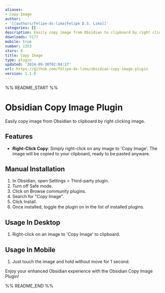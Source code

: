 ```yaml
---
aliases:
- Copy Image
author:
- '[[authors/felipe-ds-lima|Felipe D.S. Lima]]'
categories: []
description: Easily copy image from Obsidian to clipboard by right clicking image.
downloads: 5177
mobile: true
number: 1353
stars: 6
title: Copy Image
type: plugin
updated: '2024-09-30T02:04:27'
url: https://github.com/felipe-ds-lima/obsidian-copy-image-plugin
version: 1.1.0
---
```


%% README_START %%

# Obsidian Copy Image Plugin

Easily copy image from Obsidian to clipboard by right clicking image.

## Features

- **Right-Click Copy**: Simply right-click on any image to 'Copy Image'. The image will be copied to your clipboard, ready to be pasted anyware.

## Manual Installation

1. In Obsidian, open Settings > Third-party plugin.
2. Turn off Safe mode.
3. Click on Browse community plugins.
4. Search for "Copy Image".
5. Click Install.
6. Once installed, toggle the plugin on in the list of installed plugins.

## Usage In Desktop

1. Right-click on an image to 'Copy Image' to clipboard.

## Usage In Mobile

1. Just touch the image and hold without move for 1 second.

Enjoy your enhanced Obsidian experience with the Obsidian Copy Image Plugin!


%% README_END %%